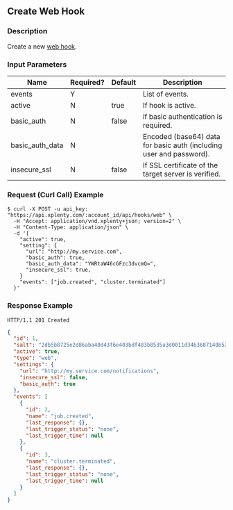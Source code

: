 ## Create Web Hook

### Description
Create a new [web hook](https://github.com/xplenty/xplenty-api-doc-v2/blob/master/resources/web-hook.md).

### Input Parameters
|Name|Required?|Default|Description|
|----|---------|-------|-----------|
events|Y| |List of events.
active|N|true|If hook is active.
basic_auth|N|false|if basic authentication is required.
basic_auth_data|N| |Encoded (base64) data for basic auth (including user and password).
insecure_ssl|N|false|If SSL certificate of the target server is verified.

### Request (Curl Call) Example
```shell
$ curl -X POST -u api_key: "https://api.xplenty.com/:account_id/api/hooks/web" \
  -H "Accept: application/vnd.xplenty+json; version=2" \
  -H "Content-Type: application/json" \
  -d '{
    "active": true,
    "setting": {
      "url": "http://my.service.com",
      "basic_auth": true,
      "basic_auth_data": "YWRtaW46cGFzc3dvcmQ=",
      "insecure_ssl": true,
    }
    "events": ["job.created", "cluster.terminated"]
  }'
```

### Response Example
```HTTP
HTTP/1.1 201 Created
```

```json
{
  "id": 1,
  "salt": "2db5b8725e2d86aba40d43f6e403bdf483b8535a3d0011d34b3687140b52bc8c",
  "active": true,
  "type": "web",
  "settings": {
    "url": "http://my.service.com/notifications",
    "insecure_ssl": false,
    "basic_auth": true
  },
  "events": [
    {
      "id": 2,
      "name": "job.created",
      "last_response": {},
      "last_trigger_status": "none",
      "last_trigger_time": null
    },
    {
      "id": 3,
      "name": "cluster.terminated",
      "last_response": {},
      "last_trigger_status": "none",
      "last_trigger_time": null
    }
  ]
}
```
